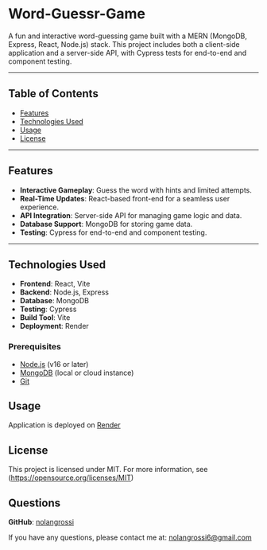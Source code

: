# Word-Guessr-Game

A fun and interactive word-guessing game built with a MERN (MongoDB, Express, React, Node.js) stack. This project includes both a client-side application and a server-side API, with Cypress tests for end-to-end and component testing.

---

## Table of Contents

- [Features](#features)
- [Technologies Used](#technologies-used)
- [Usage](#usage)
- [License](#license)

---

## Features

- **Interactive Gameplay**: Guess the word with hints and limited attempts.
- **Real-Time Updates**: React-based front-end for a seamless user experience.
- **API Integration**: Server-side API for managing game logic and data.
- **Database Support**: MongoDB for storing game data.
- **Testing**: Cypress for end-to-end and component testing.

---

## Technologies Used

- **Frontend**: React, Vite
- **Backend**: Node.js, Express
- **Database**: MongoDB
- **Testing**: Cypress
- **Build Tool**: Vite
- **Deployment**: Render


### Prerequisites

- [Node.js](https://nodejs.org/) (v16 or later)
- [MongoDB](https://www.mongodb.com/) (local or cloud instance)
- [Git](https://git-scm.com/)

## Usage

Application is deployed on [Render](https://word-guessr-game.onrender.com)


## License

  This project is licensed under MIT. For more information, see (<https://opensource.org/licenses/MIT>)

## Questions

  **GitHub**: [nolangrossi](https://github.com/nolangrossi)

  If you have any questions, please contact me at: <nolangrossi6@gmail.com>
  